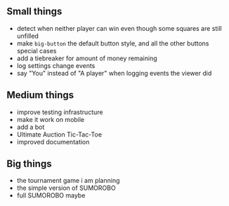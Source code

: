 ## Small things
- detect when neither player can win even though some squares are still unfilled
- make `big-button` the default button style, and all the other buttons special cases
- add a tiebreaker for amount of money remaining
- log settings change events
- say "You" instead of "A player" when logging events the viewer did

## Medium things
- improve testing infrastructure
- make it work on mobile
- add a bot
- Ultimate Auction Tic-Tac-Toe
- improved documentation

## Big things
- the tournament game i am planning
- the simple version of SUMOROBO
- full SUMOROBO maybe